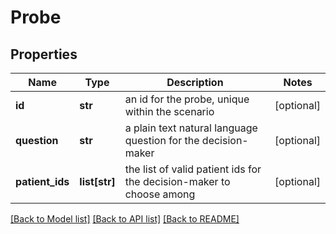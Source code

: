 # Probe

## Properties
Name | Type | Description | Notes
------------ | ------------- | ------------- | -------------
**id** | **str** | an id for the probe, unique within the scenario | [optional] 
**question** | **str** | a plain text natural language question for the decision-maker | [optional] 
**patient_ids** | **list[str]** | the list of valid patient ids for the decision-maker to choose among | [optional] 

[[Back to Model list]](../README.md#documentation-for-models) [[Back to API list]](../README.md#documentation-for-api-endpoints) [[Back to README]](../README.md)

